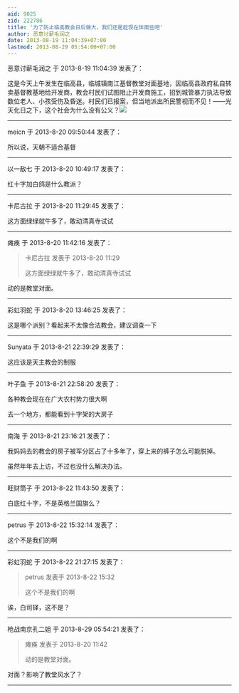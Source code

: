 ```yaml
---
aid: 9025
zid: 222786
title: '为了防止临高教会日后做大，我们还是趁现在体面些吧'
author: 恶意讨薪毛润之
date: 2013-08-19 11:04:39+07:00
lastmod: 2013-08-29 05:54:00+07:00
---
```


恶意讨薪毛润之 于 2013-8-19 11:04:39 发表了：

这是今天上午发生在临高县，临城镇南江基督教堂对面基地，因临高县政府私自转卖基督教基地给开发商，教会村民们试图阻止开发商施工，招到城管暴力执法导致数位老人、小孩受伤及昏迷。村民们已报案，但当地派出所民警视而不见！——光天化日之下，这个社会为什么没有公义？![](http://ww1.sinaimg.cn/large/48559270jw1e7qoxmqo2gj20hs0nsju3.jpg)

---------

meicn 于 2013-8-20 09:50:44 发表了：

所以说，天朝不适合基督

---------

以一敌七 于 2013-8-20 10:49:17 发表了：

红十字加白鸽是什么教派？

---------

卡尼古拉 于 2013-8-20 11:29:45 发表了：

这方面绿绿就牛多了，敢动清真寺试试

---------

瘫痪 于 2013-8-20 11:42:16 发表了：

> 卡尼古拉 发表于 2013-8-20 11:29
> 
> 这方面绿绿就牛多了，敢动清真寺试试



动的是教堂对面。

---------

彩虹羽蛇 于 2013-8-20 13:46:25 发表了：

这是哪个派别？看起来不太像合法教会，建议调查一下

---------

Sunyata 于 2013-8-21 22:39:29 发表了：

这应该是天主教会的制服

---------

叶子鱼 于 2013-8-21 22:58:20 发表了：

各种教会现在在广大农村势力很大啊

去一个地方，都能看到十字架的大房子

---------

南海 于 2013-8-21 23:16:21 发表了：

我妈妈去的教会的房子被军分区占了十多年了，穿上来的裤子怎么可能脱掉。

虽然年年去上访，不过也没什么解决办法。

---------

旺财筒子 于 2013-8-22 11:43:50 发表了：

白底红十字，不是英格兰国旗么？

---------

petrus 于 2013-8-22 15:32:14 发表了：

这个不是我们的啊

---------

彩虹羽蛇 于 2013-8-22 21:27:15 发表了：

> petrus 发表于 2013-8-22 15:32
> 
> 这个不是我们的啊



诶，白司铎，这不是？

---------

枪战南京孔二姐 于 2013-8-29 05:54:21 发表了：

> 瘫痪 发表于 2013-8-20 11:42
> 
> 动的是教堂对面。



对面？影响了教堂风水了？

---------

